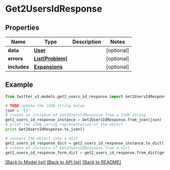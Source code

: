 # Get2UsersIdResponse


## Properties
Name | Type | Description | Notes
------------ | ------------- | ------------- | -------------
**data** | [**User**](User.md) |  | [optional] 
**errors** | [**List[Problem]**](Problem.md) |  | [optional] 
**includes** | [**Expansions**](Expansions.md) |  | [optional] 

## Example

```python
from twitter_v2.models.get2_users_id_response import Get2UsersIdResponse

# TODO update the JSON string below
json = "{}"
# create an instance of Get2UsersIdResponse from a JSON string
get2_users_id_response_instance = Get2UsersIdResponse.from_json(json)
# print the JSON string representation of the object
print Get2UsersIdResponse.to_json()

# convert the object into a dict
get2_users_id_response_dict = get2_users_id_response_instance.to_dict()
# create an instance of Get2UsersIdResponse from a dict
get2_users_id_response_form_dict = get2_users_id_response.from_dict(get2_users_id_response_dict)
```
[[Back to Model list]](../README.md#documentation-for-models) [[Back to API list]](../README.md#documentation-for-api-endpoints) [[Back to README]](../README.md)



